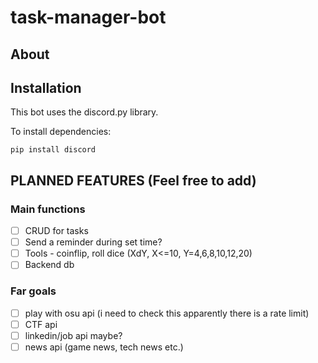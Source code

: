 # task-manager-bot

## About

## Installation

This bot uses the discord.py library.

To install dependencies:
```
pip install discord
```

## PLANNED FEATURES (Feel free to add)

### Main functions
- [ ] CRUD for tasks
- [ ] Send a reminder during set time?
- [ ] Tools - coinflip, roll dice (XdY, X<=10, Y=4,6,8,10,12,20)
- [ ] Backend db

### Far goals
- [ ] play with osu api (i need to check this apparently there is a rate limit)
- [ ] CTF api
- [ ] linkedin/job api maybe?
- [ ] news api (game news, tech news etc.)
